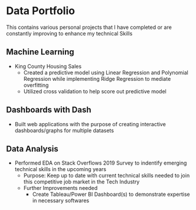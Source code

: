# Data Portfolio
This contains various personal projects that I have completed or are constantly improving to enhance my technical Skills

## Machine Learning
- King County Housing Sales
    - Created a predictive model using Linear Regression and Polynomial Regression while implementing Ridge Regression to mediate overfitting 
    - Utilized cross validation to help score out predictive model

## Dashboards with Dash
- Built web applications with the purpose of creating interactive dashboards/graphs for multiple datasets 

## Data Analysis 
-  Performed EDA on Stack Overflows 2019 Survey to indentify emerging technical skills in the upcoming years
   - Purpose: Keep up to date with current technical skills needed to join this competitive job market in the Tech Industry
    - Further Improvements needed
      - Create Tableau/Power BI Dashboard(s) to demonstrate expertise in necessary softwares
